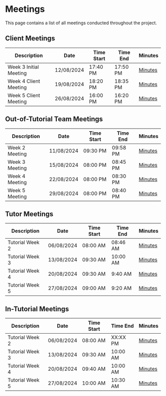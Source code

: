 # Meetings

This page contains a list of all meetings conducted throughout the project.  

## Client Meetings

| Description | Date | Time Start | Time End | Minutes |
|--|--|--|--|--|
| Week 3 Initial Meeting | 12/08/2024 | 17:40 PM | 17:50 PM | [Minutes](/wiki/minutes/Week-3/20240812-ClientMeeting.md) |
| Week 4 Client Meeting | 19/08/2024 | 18:20 PM | 18:35 PM | [Minutes](/wiki/minutes/Week-4/20240819-ClientMeeting.md) |
| Week 5 Client Meeting | 26/08/2024 | 16:00 PM | 16:20 PM | [Minutes](/wiki/minutes/Week-5/20240826-ClientMeeting.md) |

## Out-of-Tutorial Team Meetings

| Description | Date | Time Start | Time End | Minutes |
|--|--|--|--|--|
| Week 2 Meeting | 11/08/2024 | 09:30 PM | 09:58 PM | [Minutes](/wiki/minutes/Week-2/2024.08.11%20-%20OutOfTutorialMeeting.md) |
| Week 3 Meeting | 15/08/2024 | 08:00 PM | 08:45 PM | [Minutes](/wiki/minutes/Week-3/20240815%20-%20TeamMeeting) |
| Week 4 Meeting | 22/08/2024 | 08:00 PM | 08:30 PM | [Minutes](/wiki/minutes/Week-4/20240822-TeamMeeting.md) |
| Week 5 Meeting | 29/08/2024 | 08:00 PM | 08:40 PM | [Minutes](/wiki/minutes/Week-5/20240829-TeamMeeting.md) |


## Tutor Meetings

| Description | Date | Time Start | Time End | Minutes |
|--|--|--|--|--|
| Tutorial Week 2 | 06/08/2024 | 08:00 AM | 08:46 AM | [Minutes](/wiki/minutes/Week-2/2024.08.06%20-%20Tutorial%20Minutes.md) |
| Tutorial Week 3 | 13/08/2024 | 09:30 AM | 10:00 AM | [Minutes](/wiki/minutes/Week-3/20240813-TutorMeeting.md) |
| Tutorial Week 4 | 20/08/2024 | 09:30 AM | 9:40 AM | [Minutes](/wiki/minutes/Week-4/20240820-TutorMeeting.md) |
| Tutorial Week 5 | 27/08/2024 | 09:00 AM | 9:20 AM | [Minutes](/wiki/minutes/Week-5/20240827-TutorMeeting.md) |

## In-Tutorial Meetings

| Description | Date | Time Start | Time End | Minutes |
|--|--|--|--|--|
| Tutorial Week 2 | 06/08/2024 | 08:00 AM | XX:XX PM | [Minutes](/wiki/minutes/Week-2/2024.08.06%20-%20Tutorial%20Minutes.md) |
| Tutorial Week 3 | 13/08/2024 | 09:30 AM | 10:00 AM | [Minutes](/wiki/minutes/Week-3/20240813-TutorialMeeting.md) |
| Tutorial Week 4 | 20/08/2024 | 09:40 AM | 10:00 AM | [Minutes](/wiki/minutes/Week-4/20240820-TutorialMeeting.md) |
| Tutorial Week 5 | 27/08/2024 | 10:00 AM | 10:30 AM | [Minutes](wiki/minutes/Week-5/20240827-TutorialMeeting.md) |
